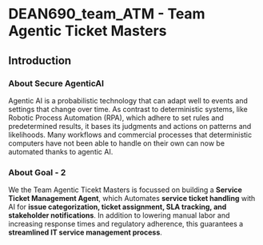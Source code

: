 # DEAN690_team_ATM - Team Agentic Ticket Masters

## Introduction  

### About Secure AgenticAI  

Agentic AI is a probabilistic technology that can adapt well to events and settings that change over time. As contrast to deterministic systems, like Robotic Process Automation (RPA), which adhere to set rules and predetermined results, it bases its judgments and actions on patterns and likelihoods. Many workflows and commercial processes that deterministic computers have not been able to handle on their own can now be automated thanks to agentic AI.

### About Goal - 2

We the Team Agentic Ticekt Masters is focussed on building a  **Service Ticket Management Agent**, which Automates **service ticket handling** with AI for **issue categorization, ticket assignment, SLA tracking, and stakeholder notifications**. In addition to lowering manual labor and increasing response times and regulatory adherence, this guarantees a **streamlined IT service management process**.

